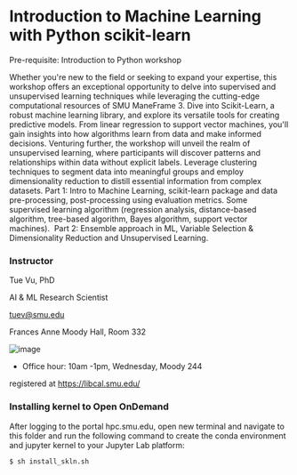 # Introduction to Machine Learning with Python scikit-learn
Pre-requisite: Introduction to Python workshop

Whether you're new to the field or seeking to expand your expertise, this workshop offers an exceptional opportunity to delve into supervised and unsupervised learning techniques while leveraging the cutting-edge computational resources of SMU ManeFrame 3. Dive into Scikit-Learn, a robust machine learning library, and explore its versatile tools for creating predictive models. From linear regression to support vector machines, you'll gain insights into how algorithms learn from data and make informed decisions. Venturing further, the workshop will unveil the realm of unsupervised learning, where participants will discover patterns and relationships within data without explicit labels. Leverage clustering techniques to segment data into meaningful groups and employ dimensionality reduction to distill essential information from complex datasets. Part 1: Intro to Machine Learning, scikit-learn package and data pre-processing, post-processing using evaluation metrics. Some supervised learning algorithm (regression analysis, distance-based algorithm, tree-based algorithm, Bayes algorithm, support vector machines).  Part 2: Ensemble approach in ML, Variable Selection & Dimensionality Reduction and Unsupervised Learning.

### Instructor
 Tue Vu, PhD
  
 AI & ML Research Scientist
 
 tuev@smu.edu
 
 Frances Anne Moody Hall, Room 332
  
![image](https://github.com/user-attachments/assets/6e565533-228e-45da-b245-dc7b3f848125)

- Office hour: 10am -1pm, Wednesday, Moody 244

registered at https://libcal.smu.edu/

### Installing kernel to Open OnDemand
After logging to the portal hpc.smu.edu, open new terminal and navigate to this folder and run the following command to create the conda environment and jupyter kernel to your Jupyter Lab platform:

```bash
$ sh install_skln.sh
```
